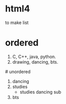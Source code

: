# html4
to make list
# ordered
<ol>
  <li>C, C++, java, python.</li>
  <li>drawing, dancing, bts.</li>
</ol>
# unordered
<ol>
  <li>dancing</li>
  <li>studies  <!-- closing </li> tag not here! -->
    <ul>
      <li>studies dancing sub</li>
    </ul>
  </li>            <!-- Here's the closing </li> tag -->
  <li>bts</li>
</ol>
